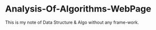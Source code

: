 # Analysis-Of-Algorithms-WebPage
This is my note of Data Structure &amp; Algo without any frame-work.
